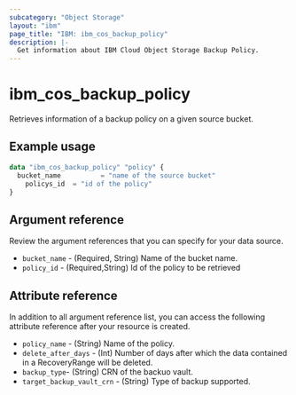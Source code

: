 ```yaml
---
subcategory: "Object Storage"
layout: "ibm"
page_title: "IBM: ibm_cos_backup_policy"
description: |-
  Get information about IBM Cloud Object Storage Backup Policy.
---
```


# ibm_cos_backup_policy

Retrieves information of a backup policy on a given source bucket.

## Example usage

```terraform
data "ibm_cos_backup_policy" "policy" {
  bucket_name          = "name of the source bucket"
	policys_id  = "id of the policy"
}
```
## Argument reference
Review the argument references that you can specify for your data source. 
- `bucket_name` - (Required, String) Name of the bucket name.
- `policy_id` - (Required,String) Id of the policy to be retrieved
## Attribute reference
In addition to all argument reference list, you can access the following attribute reference after your resource is created.

- `policy_name` - (String) Name of the policy.
- `delete_after_days` - (Int) Number of days after which the data contained in a RecoveryRange will be deleted.
- `backup_type`- (String) CRN of the backuo vault.
- `target_backup_vault_crn` - (String) Type of backup supported.

